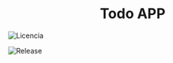 <h1 align="center">Todo APP</h1>

 <!--
https://badgen.net/badge/:subject/:status/:color?icon=github
                   ──┬──  ───┬───  ──┬───  ──┬── ────┬──────
                     │       │       │       │       └─ Options (label, list, icon, color)
                     │       │       │       │
                     │      TEXT    TEXT    RGB / COLOR_NAME ( optional )
                     │
                  "badge" - default (static) badge generator
-->



  ![Licencia](https://badgen.net/badge/lincense/MIT/green?icon=)  

  ![Release](https://badgen.net/badge/release%20date/07%20feb%202023/blue?icon=)
